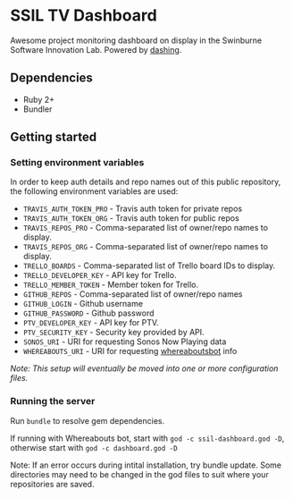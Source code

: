 # SSIL TV Dashboard

Awesome project monitoring dashboard on display in the Swinburne Software Innovation Lab. Powered by [dashing](http://dashing.io/).

## Dependencies

* Ruby 2+
* Bundler

## Getting started

### Setting environment variables

In order to keep auth details and repo names out of this public repository, the following environment variables are used:

* `TRAVIS_AUTH_TOKEN_PRO` - Travis auth token for private repos
* `TRAVIS_AUTH_TOKEN_ORG` - Travis auth token for public repos
* `TRAVIS_REPOS_PRO` - Comma-separated list of owner/repo names to display.
* `TRAVIS_REPOS_ORG` - Comma-separated list of owner/repo names to display.
* `TRELLO_BOARDS` - Comma-separated list of Trello board IDs to display.
* `TRELLO_DEVELOPER_KEY` - API key for Trello.
* `TRELLO_MEMBER_TOKEN` - Member token for Trello.
* `GITHUB_REPOS` - Comma-separated list of owner/repo names
* `GITHUB_LOGIN` - Github username
* `GITHUB_PASSWORD` - Github password
* `PTV_DEVELOPER_KEY` - API key for PTV.
* `PTV_SECURITY_KEY` - Security key provided by API.
* `SONOS_URI` - URI for requesting Sonos Now Playing data
* `WHEREABOUTS_URI` - URI for requesting [whereaboutsbot](https://github.com/alexcu-/whereabouts-bot) info

*Note: This setup will eventually be moved into one or more configuration files.*

### Running the server
Run `bundle` to resolve gem dependencies.

If running with Whereabouts bot, start with `god -c ssil-dashboard.god -D`, otherwise start with `god -c dashboard.god -D`

Note: If an error occurs during intital installation, try bundle update. Some directories may need to be changed in the god files to suit where your repositories are saved.

